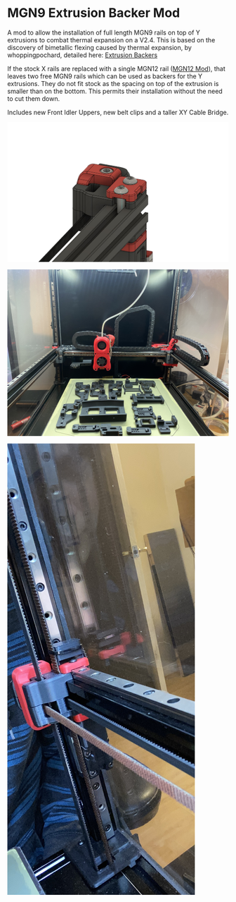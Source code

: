 # MGN9 Extrusion Backer Mod

A mod to allow the installation of full length MGN9 rails on top of Y extrusions to combat thermal expansion on a V2.4.  This is based on the discovery of bimetallic flexing caused by thermal expansion, by whoppingpochard, detailed here: [Extrusion Backers](https://github.com/bythorsthunder/VoronUsers/tree/master/printer_mods/whoppingpochard/extrusion_backers)

If the stock X rails are replaced with a single MGN12 rail ([MGN12 Mod](https://github.com/bythorsthunder/VoronUsers/tree/master/printer_mods/arkeet/mgn12)), that leaves two free MGN9 rails which can be used as backers for the Y extrusions.  They do not fit stock as the spacing on top of the extrusion is smaller than on the bottom.  This permits their installation without the need to cut them down.

Includes new Front Idler Uppers, new belt clips and a taller XY Cable Bridge. 

![Idler](IMAGES/Front_Idler_MGN9_Backer.JPG)

![Rails_Installed](IMAGES/Rails_installed.JPG)

![Installed](IMAGES/Rail_with_idler.jpg)
